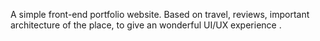 A simple front-end portfolio website. Based on travel, reviews, important architecture of the place, to give an wonderful UI/UX experience .
